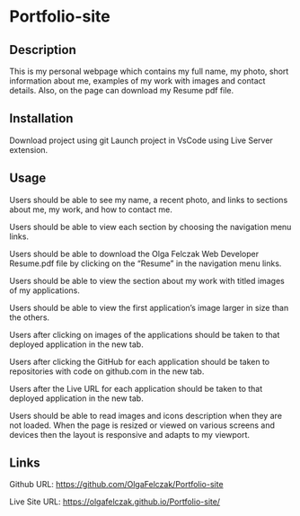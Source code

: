 # Portfolio-site

## Description

This is my personal webpage which contains my full name, my photo, short information about me, examples of my work with images and contact details. Also, on the page can download my Resume pdf file.

## Installation

Download project using git Launch project in VsCode using Live Server extension.

## Usage

Users should be able to see my name, a recent photo, and links to sections about me, my work, and how to contact me.

Users should be able to view each section by choosing the navigation menu links.

Users should be able to download the Olga Felczak Web Developer Resume.pdf file by clicking on the “Resume” in the navigation menu links.

Users should be able to view the section about my work with titled images of my applications.

Users should be able to view the first application’s image larger in size than the others.

Users after clicking on images of the applications should be taken to that deployed application in the new tab.

Users after clicking the GitHub for each application should be taken to repositories with code on github.com in the new tab.

Users after the Live URL for each application should be taken to that deployed application in the new tab.

Users should be able to read images and icons description when they are not loaded.
When the page is resized or viewed on various screens and devices then the layout is responsive and adapts to my viewport.

## Links

Github URL: https://github.com/OlgaFelczak/Portfolio-site

Live Site URL: https://olgafelczak.github.io/Portfolio-site/
